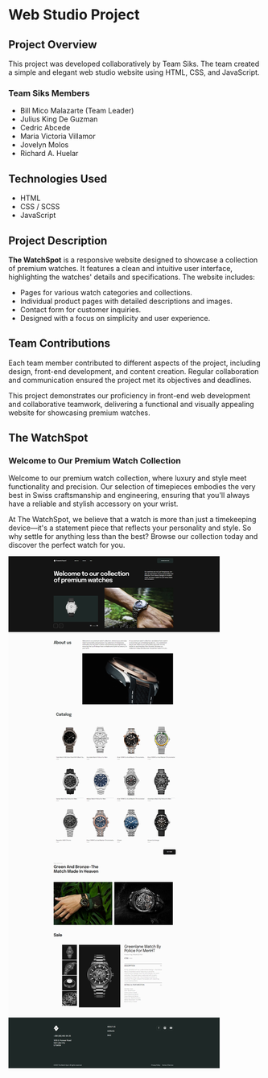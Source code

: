# Web Studio Project

## Project Overview

This project was developed collaboratively by Team Siks. The team created a simple and elegant web studio website using HTML, CSS, and JavaScript.

### Team Siks Members
- Bill Mico Malazarte (Team Leader)
- Julius King De Guzman
- Cedric Abcede
- Maria Victoria Villamor
- Jovelyn Molos
- Richard A. Huelar

## Technologies Used
- HTML
- CSS / SCSS
- JavaScript


## Project Description

**The WatchSpot** is a responsive website designed to showcase a collection of premium watches. It features a clean and intuitive user interface, highlighting the watches' details and specifications. The website includes:

- Pages for various watch categories and collections.
- Individual product pages with detailed descriptions and images.
- Contact form for customer inquiries.
- Designed with a focus on simplicity and user experience.

## Team Contributions

Each team member contributed to different aspects of the project, including design, front-end development, and content creation. Regular collaboration and communication ensured the project met its objectives and deadlines.

This project demonstrates our proficiency in front-end web development and collaborative teamwork, delivering a functional and visually appealing website for showcasing premium watches.

## The WatchSpot

### Welcome to Our Premium Watch Collection

Welcome to our premium watch collection, where luxury and style meet functionality and precision. Our selection of timepieces embodies the very best in Swiss craftsmanship and engineering, ensuring that you'll always have a reliable and stylish accessory on your wrist.

At The WatchSpot, we believe that a watch is more than just a timekeeping device—it's a statement piece that reflects your personality and style. So why settle for anything less than the best? Browse our collection today and discover the perfect watch for you.

![alt text](image-1.png)
